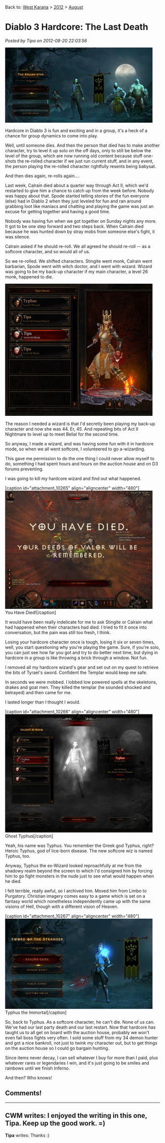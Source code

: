 Back to: [West Karana](/posts/westkarana.md) > [2012](/posts/2012/westkarana.md) > [August](./westkarana.md)
# Diablo 3 Hardcore: The Last Death

*Posted by Tipa on 2012-08-20 22:03:56*

[![](../../../uploads/2012/08/Diablo-III-2012-08-19-22-54-48-56-480x244.jpg "Softcore")](../../../uploads/2012/08/Diablo-III-2012-08-19-22-54-48-56.jpg)

Hardcore in Diablo 3 is fun and exciting and in a group, it's a heck of a chance for group dynamics to come into play.

Well, until someone dies. And then the person that died has to make another character, try to level it up solo on the off days, only to still be below the level of the group, which are now running old content because stuff one-shots the re-rolled character if we just run current stuff, and in any event, the person playing the re-rolled character rightfully resents being babysat.

And then dies again, re-rolls again....

Last week, Calrain died about a quarter way through Act II, which we'd restarted to give him a chance to catch up from the week before. Nobody was happy about that. Spode started telling stories of the fun everyone (else) had in Diablo 2 when they just leveled for fun and ran around grabbing loot like maniacs and chatting and playing the game was just an excuse for getting together and having a good time.

Nobody was having fun when we got together on Sunday nights any more. It got to be one step forward and two steps back. When Calrain died because he was hunted down by stray mobs from someone else's fight, it was silence.

Calrain asked if he should re-roll. We all agreed he should re-roll -- as a softcore character, and so would all of us.

So we re-rolled. We shifted characters. Stingite went monk, Calrain went barbarian, Spode went with witch doctor, and I went with wizard. Wizard was going to be my back-up character if my main character, a level 26 monk, happened to die.

[![](../../../uploads/2012/08/Diablo-III-2012-08-20-18-31-54-50-480x429.jpg "Level 44, er, 45 hardcore monk")](../../../uploads/2012/08/Diablo-III-2012-08-20-18-31-54-50.jpg)

The reason I needed a wizard is that I'd secretly been playing my back-up character and now she was 44. Er, 45. And repeating bits of Act II Nightmare to level up to meet Belial for the second time.

So anyway, I made a wizard, and was having some fun with it in hardcore mode, so when we all went softcore, I volunteered to go a-wizarding.

This gave me permission to do the one thing I could never allow myself to do, something I had spent hours and hours on the auction house and on D3 forums preventing.

I was going to kill my hardcore wizard and find out what happened.

[caption id="attachment\_10265" align="aligncenter" width="480"][![](../../../uploads/2012/08/Diablo-III-2012-08-20-18-29-49-01-480x384.jpg "You Have Died!")](../../../uploads/2012/08/Diablo-III-2012-08-20-18-29-49-01.jpg) You Have Died![/caption]

It would have been really indelicate for me to ask Stingite or Calrain what had happened when their characters had died. I tried to fit it once into conversation, but the pain was still too fresh, I think.

Losing your hardcore character once is tough, losing it six or seven times, well, you start questioning why you're playing the game. Sure, if you're solo, you can just see how far you got and try to do better next time, but dying in hardcore in a group is like throwing a brick through a window. Not fun.

I removed all my hardcore wizard's gear and set out on my quest to retrieve the bits of Tyrael's sword. Confident the Templar would keep me safe.

In seconds we were mobbed. I lobbed low powered spells at the skeletons, drakes and goat men. They killed the templar (he sounded shocked and betrayed) and then came for me.

I lasted longer than I thought I would.

[caption id="attachment\_10266" align="aligncenter" width="480"][![](../../../uploads/2012/08/Diablo-III-2012-08-20-18-30-16-60-480x384.jpg "Ghost Typhus")](../../../uploads/2012/08/Diablo-III-2012-08-20-18-30-16-60.jpg) Ghost Typhus[/caption]

Yeah, his name was Typhus. You remember the Greek god Typhus, right? Heroic Typhus, god of lice-born disease. The new softcore wiz is named Typhus, too. 

Anyway, Typhus the ex-Wizard looked reproachfully at me from the shadowy realm beyond the screen to which I'd consigned him by forcing him to go fight monsters in the nude just to see what would happen when he died.

I felt terrible, really awful, so I archived him. Moved him from Limbo to Purgatory. Christian imagery comes easy to a game which is set on a fantasy world which nonetheless independently came up with the same visions of Hell, though with a different vision of Heaven.

[caption id="attachment\_10267" align="aligncenter" width="480"][![](../../../uploads/2012/08/Diablo-III-2012-08-20-22-43-14-93-480x293.jpg "Typhus the Immortal")](../../../uploads/2012/08/Diablo-III-2012-08-20-22-43-14-93.jpg) Typhus the Immortal[/caption]

So, back to Typhus. As a softcore character, he can't die. None of us can. We've had our last party death and our last restart. Now that hardcore has taught us to all get on board with the auction house, probably we won't even fail boss fights very often. I sold some stuff from my 34 demon hunter and got a nice bankroll, not just to twink my character out, but to get things on the auction house so I could go bargain hunting.

Since items never decay, I can sell whatever I buy for more than I paid, plus whatever rares or legendaries I win, and it's just going to be smiles and rainbows until we finish Inferno.

And then? Who knows!

## Comments!
---
**CWM** writes: I enjoyed the writing in this one, Tipa. Keep up the good work. =)
---
**Tipa** writes: Thanks :)

